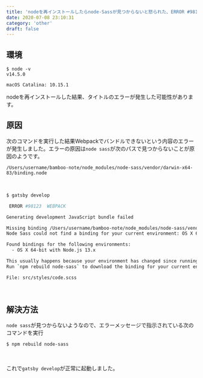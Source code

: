 ```yaml
---
title: 'nodeを再インストールしたらnode-Sassが見つからないと怒られた、ERROR #98123 WEBPACK ... Node Sass could not find a binding for your current environment'
date: 2020-07-08 23:10:31
category: 'other'
draft: false
---
```



## 環境
```
$ node -v
v14.5.0

macOS Catalina: 10.15.1
```


nodeを再インストールした結果、タイトルのエラーが発生した可能性があります。  

## 原因

次のコマンドを実行した結果Webpackでバンドルできないという内容のエラーが発生しました。エラーの原因は`node sass`が次のパスで見つからないことが原因のようです。  

`/Users/username/bamboo-note/node_modules/node-sass/vendor/darwin-x64-83/binding.node`


<br>


```bash
$ gatsby develop

 ERROR #98123  WEBPACK

Generating development JavaScript bundle failed

Missing binding /Users/username/bamboo-note/node_modules/node-sass/vendor/darwin-x64-83/binding.node
Node Sass could not find a binding for your current environment: OS X 64-bit with Node.js 14.x

Found bindings for the following environments:
  - OS X 64-bit with Node.js 13.x

This usually happens because your environment has changed since running `npm install`.
Run `npm rebuild node-sass` to download the binding for your current environment.

File: src/styles/code.scss
```


<br>

## 解決方法

`node sass`が見つからないようなので、エラーメッセージで指示されている次のコマンドを実行  

```bash
$ npm rebuild node-sass
```


<br>

これで`gatsby develop`が正常に起動しました。